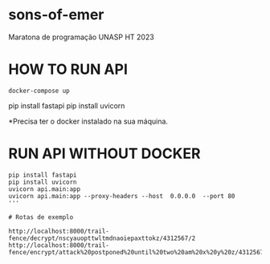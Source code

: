 # sons-of-emer
Maratona de programação UNASP HT 2023

# HOW TO RUN API

```
docker-compose up
```
pip install fastapi
pip install uvicorn

*Precisa ter o docker instalado na sua máquina.

# RUN API WITHOUT DOCKER

```
pip install fastapi
pip install uvicorn
uvicorn api.main:app
uvicorn api.main:app --proxy-headers --host  0.0.0.0  --port 80
'''

# Rotas de exemplo

http://localhost:8000/trail-fence/decrypt/nscyauopttwltmdnaoiepaxttokz/4312567/2
http://localhost:8000/trail-fence/encrypt/attack%20postponed%20until%20two%20am%20x%20y%20z/4312567/2

